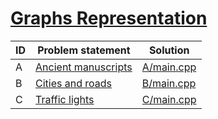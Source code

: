 # [Graphs Representation](https://www.e-olymp.com/en/contests/9060)



| ID | Problem statement                                                              | Solution                 |
|----|--------------------------------------------------------------------------------|--------------------------|
| A  | [Ancient manuscripts](https://www.e-olymp.com/en/contests/9060/problems/78596) | [A/main.cpp](A/main.cpp) |
| B  | [Cities and roads](https://www.e-olymp.com/en/contests/9060/problems/78597)    | [B/main.cpp](B/main.cpp) |
| C  | [Traffic lights](https://www.e-olymp.com/en/contests/9060/problems/78598)      | [C/main.cpp](C/main.cpp) |

